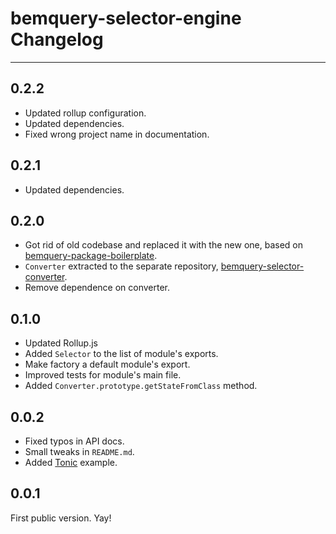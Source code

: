# bemquery-selector-engine Changelog

---
## 0.2.2

* Updated rollup configuration.
* Updated dependencies.
* Fixed wrong project name in documentation.

## 0.2.1

* Updated dependencies.

## 0.2.0

* Got rid of old codebase and replaced it with the new one, based on [bemquery-package-boilerplate](https://github.com/BEMQuery/bemquery-package-boilerplate).
* `Converter` extracted to the separate repository, [bemquery-selector-converter](https://github.com/BEMQuery/bemquery-selector-converter).
* Remove dependence on converter.

## 0.1.0

* Updated Rollup.js
* Added `Selector` to the list of module's exports.
* Make factory a default module's export.
* Improved tests for module's main file.
* Added `Converter.prototype.getStateFromClass` method.

## 0.0.2

* Fixed typos in API docs.
* Small tweaks in `README.md`.
* Added [Tonic](https://tonicdev.com/) example.

## 0.0.1

First public version. Yay!
